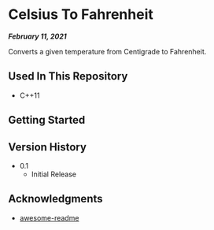 # Celsius To Fahrenheit

***February 11, 2021***

Converts a given temperature from Centigrade to Fahrenheit.

## Used In This Repository

- C++11

## Getting Started

## Version History

* 0.1
    * Initial Release

## Acknowledgments

* [awesome-readme](https://github.com/matiassingers/awesome-readme)
